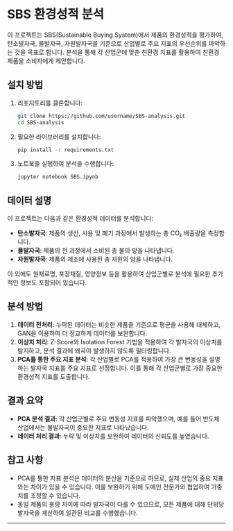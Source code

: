 # SBS 환경성적 분석

이 프로젝트는 SBS(Sustainable Buying System)에서 제품의 환경성적을 평가하여, 탄소발자국, 물발자국, 자원발자국을 기준으로 산업별로 주요 지표의 우선순위를 파악하는 것을 목표로 합니다. 분석을 통해 각 산업군에 맞춘 친환경 지표를 활용하여 친환경 제품을 소비자에게 제안합니다.

## 설치 방법

1. 리포지토리를 클론합니다:
    ```bash
    git clone https://github.com/username/SBS-analysis.git
    cd SBS-analysis
    ```

2. 필요한 라이브러리를 설치합니다:
    ```bash
    pip install -r requirements.txt
    ```

3. 노트북을 실행하여 분석을 수행합니다:
    ```bash
    jupyter notebook SBS.ipynb
    ```

## 데이터 설명

이 프로젝트는 다음과 같은 환경성적 데이터를 분석합니다:
- **탄소발자국**: 제품의 생산, 사용 및 폐기 과정에서 발생하는 총 CO₂ 배출량을 측정합니다.
- **물발자국**: 제품의 전 과정에서 소비된 총 물의 양을 나타냅니다.
- **자원발자국**: 제품의 제조에 사용된 총 자원의 양을 나타냅니다.

이 외에도 원재료명, 포장재질, 영양정보 등을 활용하여 산업군별로 분석에 필요한 추가적인 정보도 포함되어 있습니다.

## 분석 방법

1. **데이터 전처리**: 누락된 데이터는 비슷한 제품을 기준으로 평균을 사용해 대체하고, GAN을 이용하여 더 정교하게 데이터를 보완합니다.
2. **이상치 처리**: Z-Score와 Isolation Forest 기법을 적용하여 각 발자국의 이상치를 탐지하고, 분석 결과에 왜곡이 발생하지 않도록 필터링합니다.
3. **PCA를 통한 주요 지표 분석**: 각 산업별로 PCA를 적용하여 가장 큰 변동성을 설명하는 발자국 지표를 주요 지표로 선정합니다. 이를 통해 각 산업군별로 가장 중요한 환경성적 지표를 도출합니다.

## 결과 요약

- **PCA 분석 결과**: 각 산업군별로 주요 변동성 지표를 파악했으며, 예를 들어 반도체 산업에서는 물발자국이 중요한 지표로 나타났습니다.
- **데이터 처리 결과**: 누락 및 이상치를 보완하여 데이터의 신뢰도를 높였습니다.

## 참고 사항

- PCA를 통한 지표 분석은 데이터의 분산을 기준으로 하므로, 실제 산업의 중요 지표와는 차이가 있을 수 있습니다. 이를 보완하기 위해 도메인 전문가와 협업하여 가중치를 조정할 수 있습니다.
- 동일 제품의 용량 차이에 따라 발자국이 다를 수 있으므로, 모든 제품에 대해 단위당 발자국을 계산하여 일관된 비교를 수행했습니다.

---
